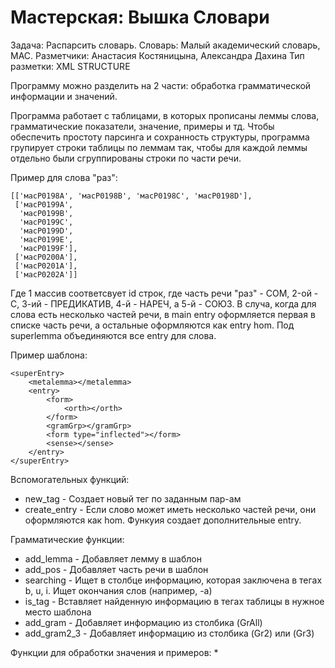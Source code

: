 # Мастерская: Вышка Словари

Задача: Распарсить словарь.
Словарь: Малый академический словарь, МАС.
Разметчики: Анастасия Костяницына, Александра Дахина
Тип разметки: XML STRUCTURE

Программу можно разделить на 2 части: обработка грамматической информации и значений. 

Программа работает с таблицами, в которых прописаны леммы слова, грамматические показатели, значение, примеры и тд. Чтобы обеспечить простоту парсинга и сохранность структуры, программа групирует строки таблицы по леммам так, чтобы для каждой леммы отдельно были сгруппированы строки по части речи. 

Пример для слова "раз":
```
[['масР0198A', 'масР0198B', 'масР0198C', 'масР0198D'],
 ['масР0199A',
  'масР0199B',
  'масР0199C',
  'масР0199D',
  'масР0199E',
  'масР0199F'],
 ['масР0200A'],
 ['масР0201A'],
 ['масР0202A']]
```
Где 1 массив соответсвует id строк, где часть речи "раз" - COM, 2-ой - С, 3-ий - ПРЕДИКАТИВ, 4-й - НАРЕЧ, а 5-й - СОЮЗ.
В случа, когда для слова есть несколько частей речи, в main entry оформляется первая в списке часть речи, а остальные оформляются как entry hom. Под superlemma объединяются все entry для слова. 

Пример шаблона: 
```
<superEntry>
    <metalemma></metalemma>
    <entry>
        <form>
            <orth></orth>
        </form>
        <gramGrp></gramGrp>
        <form type="inflected"></form>
        <sense></sense>
    </entry>
</superEntry>
```

Вспомогательных функций: 
* new_tag - Создает новый тег по заданным пар-ам
* create_entry - Если слово может иметь несколько частей речи, они оформляются как hom. Функуия создает дополнительные entry.

Грамматические функции: 
* add_lemma - Добавляет лемму в шаблон
* add_pos - Добавляет часть речи в шаблон
* searching - Ищет в столбце информацию, которая заключена в тегах b, u, i. Ищет окончания слов (например, -а)
* is_tag - Вставляет найденную информацию в тегах таблицы в нужное место шаблона
* add_gram - Добавляет информацию из столбика (GrAll)
* add_gram2_3 - Добавляет информацию из столбика (Gr2) или (Gr3)

Функции для обработки значения и примеров: 
*
